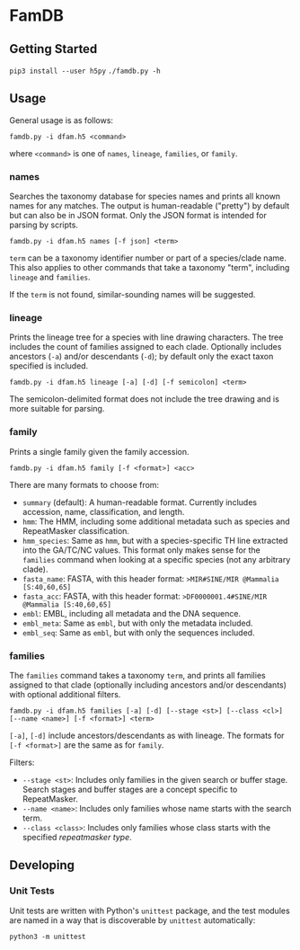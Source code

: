 # FamDB

## Getting Started

`pip3 install --user h5py`
`./famdb.py -h`

## Usage

General usage is as follows:

`famdb.py -i dfam.h5 <command>`

where `<command>` is one of `names`, `lineage`, `families`, or `family`.

### names

Searches the taxonomy database for species names and prints all known names for
any matches. The output is human-readable ("pretty") by default but can also be
in JSON format. Only the JSON format is intended for parsing by scripts.

`famdb.py -i dfam.h5 names [-f json] <term>`

`term` can be a taxonomy identifier number or part of a species/clade name.
This also applies to other commands that take a taxonomy "term", including
`lineage` and `families`.

If the `term` is not found, similar-sounding names will be suggested.

### lineage

Prints the lineage tree for a species with line drawing characters.  The tree
includes the count of families assigned to each clade.  Optionally includes
ancestors (`-a`) and/or descendants (`-d`); by default only the exact taxon
specified is included.

`famdb.py -i dfam.h5 lineage [-a] [-d] [-f semicolon] <term>`

The semicolon-delimited format does not include the tree drawing and  is more
suitable for parsing.

### family

Prints a single family given the family accession.

`famdb.py -i dfam.h5 family [-f <format>] <acc>`

There are many formats to choose from:

  * `summary` (default): A human-readable format. Currently includes
    accession, name, classification, and length.
  * `hmm`: The HMM, including some additional metadata such as species and
    RepeatMasker classification.
  * `hmm_species`: Same as `hmm`, but with a species-specific TH line extracted
    into the GA/TC/NC values. This format only makes sense for the `families`
    command when looking at a specific species (not any arbitrary clade).
  * `fasta_name`: FASTA, with this header format:
    `>MIR#SINE/MIR @Mammalia [S:40,60,65]`
  * `fasta_acc`: FASTA, with this header format:
    `>DF0000001.4#SINE/MIR @Mammalia [S:40,60,65]`
  * `embl`: EMBL, including all metadata and the DNA sequence.
  * `embl_meta`: Same as `embl`, but with only the metadata included.
  * `embl_seq`: Same as `embl`, but with only the sequences included.


### families

The `families` command takes a taxonomy `term`, and prints all families
assigned to that clade (optionally including ancestors and/or descendants) with
optional additional filters.

`famdb.py -i dfam.h5 families [-a] [-d]
  [--stage <st>] [--class <cl>] [--name <name>]
  [-f <format>] <term>`

`[-a]`, `[-d]` include ancestors/descendants as with lineage.
The formats for `[-f <format>]` are the same as for `family`.

Filters:
  * `--stage <st>`: Includes only families in the given search or buffer stage.
    Search stages and buffer stages are a concept specific to RepeatMasker.
  * `--name <name>`: Includes only families whose name starts with the search
    term.
  * `--class <class>`: Includes only families whose class starts with the
    specified *repeatmasker type*.

## Developing

### Unit Tests

Unit tests are written with Python's `unittest` package, and the test modules
are named in a way that is discoverable by `unittest` automatically:

`python3 -m unittest`
